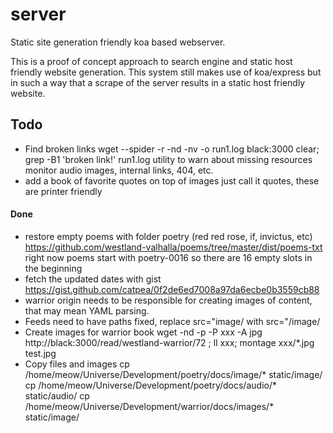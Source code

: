 # server
Static site generation friendly koa based webserver.

This is a proof of concept approach to search engine and static host friendly website generation.
This system still makes use of koa/express but in such a way that a scrape of the server results in a static host friendly website.

## Todo

- Find broken links wget --spider -r -nd -nv -o run1.log black:3000 clear; grep -B1 'broken link!' run1.log utility to warn about missing resources monitor audio images, internal links, 404, etc.
- add a book of favorite quotes on top of images just call it quotes, these are printer friendly

#### Done
- restore empty poems with folder poetry  (red red rose, if, invictus, etc) https://github.com/westland-valhalla/poems/tree/master/dist/poems-txt right now poems start with poetry-0016 so there are 16 empty slots in the beginning
- fetch the updated dates with gist https://gist.github.com/catpea/0f2de6ed7008a97da6ecbe0b3559cb88
- warrior origin needs to be responsible for creating images of content, that may mean YAML parsing.
- Feeds need to have paths fixed, replace src=\"image/ with src=\"/image/
- Create images for warrior book wget -nd -p -P xxx -A jpg http://black:3000/read/westland-warrior/72 ; ll xxx; montage xxx/*.jpg test.jpg
- Copy files and images cp /home/meow/Universe/Development/poetry/docs/image/* static/image/ cp /home/meow/Universe/Development/poetry/docs/audio/* static/audio/ cp /home/meow/Universe/Development/warrior/docs/images/* static/image/
